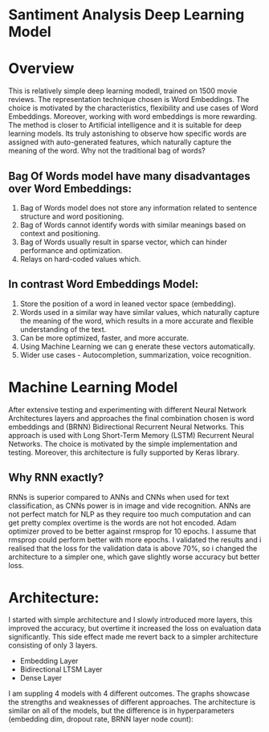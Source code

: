 # Santiment Analysis Deep Learning Model 

# Overview
This is relatively simple deep learning modedl, trained on 1500 movie reviews.  The representation technique chosen is Word Embeddings. The choice is motivated by the characteristics, flexibility and use cases of Word Embeddings. Moreover, working with word embeddings is more rewarding. The method is closer to Artificial intelligence and it is suitable for deep learning models. Its truly astonishing to observe how specific words are assigned with auto-generated features, which naturally capture the meaning of the word. Why not the traditional bag of words? 
## Bag Of Words model have many disadvantages over Word Embeddings:
1. Bag of Words model does not store any information related to sentence structure and word positioning.
2. Bag of Words cannot identify words with similar meanings based on context and positioning.
3. Bag of Words usually result in sparse vector, which can hinder performance and optimization.
4. Relays on hard-coded values which. 

## In contrast Word Embeddings Model:
1. Store the position of a word in leaned vector space (embedding).
2. Words used in a similar way have similar values, which naturally capture the meaning of the word, which results in a more accurate and flexible understanding of the text.
3. Can be more optimized, faster, and more accurate.
4. Using Machine Learning we can g enerate these vectors automatically.
5. Wider use cases - Autocompletion, summarization, voice recognition.


# Machine Learning Model
After extensive testing and experimenting with different Neural Network Architectures layers and approaches the final combination chosen is word embeddings and (BRNN) Bidirectional Recurrent Neural Networks. This approach is used with Long Short-Term Memory (LSTM) Recurrent Neural Networks. The choice is motivated by the simple implementation and testing. Moreover, this architecture is fully supported by Keras library. 

## Why RNN exactly? 
RNNs is superior compared to ANNs and CNNs when used for text classification, as CNNs power is in image and vide recognition. ANNs are not perfect match for NLP as they require too much computation and can get pretty complex overtime is the words are not hot encoded.
Adam optimizer proved to be better against rmsprop for 10 epochs. I assume that rmsprop could perform better with more epochs. I validated the results and i realised that the loss for the validation data is above 70%, so i changed the architecture to a simpler one, which gave slightly worse accuracy but better loss.

# Architecture:

I started with simple architecture and I slowly introduced more layers, this improved the accuracy, but overtime it increased the loss on evaluation data significantly. This side effect made me revert back to a simpler architecture consisting of only 3 layers.

-	Embedding Layer
-	Bidirectional LTSM Layer
-	Dense Layer

I am suppling 4 models with 4 different outcomes. The graphs showcase the strengths and weaknesses of different approaches. The architecture is similar on all of the models, but the difference is in hyperparameters (embedding dim, dropout rate, BRNN layer node count):
